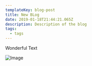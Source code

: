 ```yaml
---
templateKey: blog-post
title: New BLog
date: 2019-01-18T21:44:21.065Z
description: Description of the blog
tags:
  - tags
---
```

Wonderful Text

![](/img/tutorials.png "Image")

